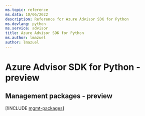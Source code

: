 ```yaml
---
ms.topic: reference
ms.data: 10/06/2022
description: Reference for Azure Advisor SDK for Python
ms.devlang: python
ms.service: advisor
title: Azure Advisor SDK for Python
ms.author: lmazuel
author: lmazuel
---
```

# Azure Advisor SDK for Python - preview

## Management packages - preview
[!INCLUDE [mgmt-packages](advisor-mgmt-index.md)]